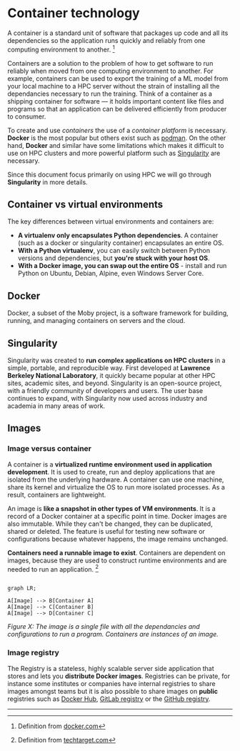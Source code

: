 # Container technology

A container is a standard unit of software that packages up code and all its dependencies so the application runs quickly and reliably from one computing environment to another. [^1]

Containers are a solution to the problem of how to get software to run reliably when moved from one computing environment to another. For example, containers can be used to export the training of a ML model from your local machine to a HPC server without the strain of installing all the dependancies necessary to run the training. Think of a container as a shipping container for software — it holds important content like files and programs so that an application can be delivered efficiently from producer to consumer.

To create and use *containers* the use of a *container platform* is necessary. **Docker** is the most popular but others exist such as [podman](https://podman.io/). On the other hand, **Docker** and similar have some limitations which makes it difficult to use on HPC clusters and more powerful platform such as [Singularity](https://docs.sylabs.io/guides/3.5/user-guide/introduction.html) are necessary.

Since this document focus primarily on using HPC we will go through **Singularity** in more details.

## Container vs virtual environments

The key differences between virtual environments and containers are:

- **A virtualenv only encapsulates Python dependencies**. A container (such as a docker or singularity container) encapsulates an entire OS.
- **With a Python virtualenv**, you can easily switch between Python versions and dependencies, but **you're stuck with your host OS**.
- **With a Docker image, you can swap out the entire OS** - install and run Python on Ubuntu, Debian, Alpine, even Windows Server Core.

## Docker

Docker, a subset of the Moby project, is a software framework for building, running, and managing containers on servers and the cloud. 

## Singularity

Singularity was created to **run complex applications on HPC clusters** in a simple, portable, and reproducible way. First developed at **Lawrence Berkeley National Laboratory**, it quickly became popular at other HPC sites, academic sites, and beyond. Singularity is an open-source project, with a friendly community of developers and users. The user base continues to expand, with Singularity now used across industry and academia in many areas of work.

## Images 

### Image versus container

A container is a **virtualized runtime environment used in application development**. It is used to create, run and deploy applications that are isolated from the underlying hardware. A container can use one machine, share its kernel and virtualize the OS to run more isolated processes. As a result, containers are lightweight.

An image is **like a snapshot in other types of VM environments**. It is a record of a Docker container at a specific point in time. Docker images are also immutable. While they can't be changed, they can be duplicated, shared or deleted. The feature is useful for testing new software or configurations because whatever happens, the image remains unchanged.

**Containers need a runnable image to exist**. Containers are dependent on images, because they are used to construct runtime environments and are needed to run an application. [^2]

```mermaid

graph LR;

A[Image] --> B[Container A]
A[Image] --> C[Container B]
A[Image] --> D[Container C]

```

*Figure X: The image is a single file with all the dependancies and configurations to run a program. Containers are instances of an image.*

### Image registry

The Registry is a stateless, highly scalable server side application that stores and lets you **distribute Docker images**. Registries can be private, for instance some institutes or companies have internal registries to share images amongst teams but it is also possible to share images on **public** registries such as [Docker Hub](https://hub.docker.com/), [GitLab registry](https://docs.gitlab.com/ee/user/packages/container_registry/) or the [GitHub registry](https://docs.github.com/en/packages/working-with-a-github-packages-registry/working-with-the-container-registry).



---

[^1]: Definition from [docker.com](https://www.docker.com/resources/what-container/)

[^2]: Definition from [techtarget.com](https://www.techtarget.com/searchitoperations/definition/Docker-image)

